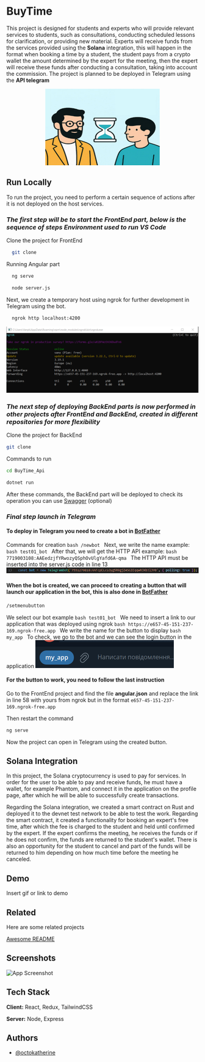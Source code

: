 
# BuyTime

This project is designed for students and experts who will provide relevant services to students, such as consultations, conducting scheduled lessons for clarification, or providing new material. Experts will receive funds from the services provided using the **Solana** integration, this will happen in the format when booking a time by a student, the student pays from a crypto wallet the amount determined by the expert for the meeting, then the expert will receive these funds after conducting a consultation, taking into account the commission. The project is planned to be deployed in Telegram using the **API telegram**
<p align="center">
  <img src="Screen/logo.jpg" alt="Logo" width="300" height="200">
</p>


## Run Locally

To run the project, you need to perform a certain sequence of actions after it is not deployed on the host services.

### _The first step will be to start the FrontEnd part, below is the sequence of steps Environment used to run VS Code_


  Clone the project for FrontEnd
  ```bash 
    git clone 
  ```
  Running Angular part
  ```bash 
    ng serve
  ```
  ```bash 
    node server.js
  ```
  Next, we create a temporary host using ngrok for further development in Telegram using the bot.
  ```bash 
    ngrok http localhost:4200
  ```
  ![App Screenshot](/Screen/1.png)

 ### _The next step of deploying BackEnd parts is now performed in other projects after FrontEnd and BackEnd, created in different repositories for more flexibility_

  
  Clone the project for BackEnd
  ```bash 
  git clone 
  ```
  Commands to run
  ```bash 
  cd BuyTime_Api
  ```
  ```bash 
  dotnet run  
  ```
  After these commands, the BackEnd part will be deployed to check its operation
you can use [Swagger](http://localhost:5258/swagger/index.html) (optional)

### _Final step launch in Telegram_
#### To deploy in Telegram you need to create a bot in [BotFather](https://t.me/BotFather)
  
 Commands for creation
    ```bash
    /newbot
    ```
    Next, we write the name example:
    ```bash
    test01_bot
    ```
    After that, we will get the HTTP API example:
    ```bash
    7719003108:AAEedzjfYRwozyQSphOvUlgYafd6A-qma
    ```
    The HTTP API must be inserted into the server.js code in line 13
    ![App Screenshot](/Screen/3.png)
#### When the bot is created, we can proceed to creating a button that will launch our application in the bot, this is also done in [BotFather](https://t.me/BotFather)

  ```bash 
  /setmenubutton
  ```
  We select our bot example
    ```bash
    test01_bot
    ```
    We need to insert a link to our application that was deployed using ngrok
    ```bash
    https://e657-45-151-237-169.ngrok-free.app
    ```
    We write the name for the button to display
    ```bash
    my_app
    ```
    To check, we go to the bot and we can see the login button in the application
    ![App Screenshot](/Screen/2.png)

#### For the button to work, you need to follow the last instruction
Go to the FrontEnd project and find the file **angular.json** and replace the link in line 58 with yours from ngrok but in the format `e657-45-151-237-169.ngrok-free.app`

Then restart the command
```bash
ng serve
```
Now the project can open in Telegram using the created button.


  
  

## Solana Integration

In this project, the Solana cryptocurrency is used to pay for services. In order for the user to be able to pay and receive funds, he must have a wallet, for example Phantom, and connect it in the application on the profile page, after which he will be able to successfully create transactions.

Regarding the Solana integration, we created a smart contract on Rust and deployed it to the devnet test network to be able to test the work. Regarding the smart contract, it created a functionality for booking an expert's free time, after which the fee is charged to the student and held until confirmed by the expert. If the expert confirms the meeting, he receives the funds or if he does not confirm, the funds are returned to the student's wallet. There is also an opportunity for the student to cancel and part of the funds will be returned to him depending on how much time before the meeting he canceled.


## Demo

Insert gif or link to demo


## Related

Here are some related projects

[Awesome README](https://github.com/matiassingers/awesome-readme)


## Screenshots

![App Screenshot](https://via.placeholder.com/468x300?text=App+Screenshot+Here)


## Tech Stack

**Client:** React, Redux, TailwindCSS

**Server:** Node, Express


## Authors

- [@octokatherine](https://www.github.com/octokatherine)

